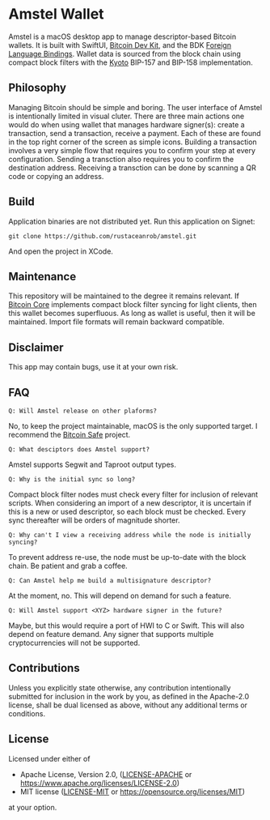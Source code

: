 # Amstel Wallet

Amstel is a macOS desktop app to manage descriptor-based Bitcoin wallets. It is built with SwiftUI, [Bitcoin Dev Kit](https://github.com/bitcoindevkit), and the BDK [Foreign Language Bindings](https://github.com/bitcoindevkit/bdk-ffi). Wallet data is sourced from the block chain using compact block filters with the [Kyoto](https://github.com/2140-dev/kyoto) BIP-157 and BIP-158 implementation.

## Philosophy

Managing Bitcoin should be simple and boring. The user interface of Amstel is intentionally limited in visual cluter. There are three main actions one would do when using wallet that manages hardware signer(s): create a transaction, send a transaction, receive a payment. Each of these are found in the top right corner of the screen as simple icons. Building a transaction involves a very simple flow that requires you to confirm your step at every configuration. Sending a transction also requires you to confirm the destination address. Receiving a transction can be done by scanning a QR code or copying an address.

## Build

Application binaries are not distributed yet. Run this application on Signet:

```
git clone https://github.com/rustaceanrob/amstel.git
```

And open the project in XCode.

## Maintenance

This repository will be maintained to the degree it remains relevant. If [Bitcoin Core](https://github.com/bitcoin/bitcoin) implements compact block filter syncing for light clients, then this wallet becomes superfluous. As long as wallet is useful, then it will be maintained. Import file formats will remain backward compatible.

## Disclaimer

This app may contain bugs, use it at your own risk.

## FAQ

```Q: Will Amstel release on other plaforms?```

No, to keep the project maintainable, macOS is the only supported target. I recommend the [Bitcoin Safe](https://github.com/andreasgriffin/bitcoin-safe) project.

```Q: What desciptors does Amstel support?```

Amstel supports Segwit and Taproot output types.

```Q: Why is the initial sync so long?```

Compact block filter nodes must check every filter for inclusion of relevant scripts. When considering an import of a new descriptor, it is uncertain if this is a new or used descriptor, so each block must be checked. Every sync thereafter will be orders of magnitude shorter.

```Q: Why can't I view a receiving address while the node is initially syncing?```

To prevent address re-use, the node must be up-to-date with the block chain. Be patient and grab a coffee.

```Q: Can Amstel help me build a multisignature descriptor?```

At the moment, no. This will depend on demand for such a feature.

```Q: Will Amstel support <XYZ> hardware signer in the future?```

Maybe, but this would require a port of HWI to C or Swift. This will also depend on feature demand. Any signer that supports multiple cryptocurrencies will not be supported.

## Contributions

Unless you explicitly state otherwise, any contribution intentionally submitted for inclusion in the work by you, as defined in the Apache-2.0 license, shall be dual licensed as above, without any additional terms or conditions.

## License

Licensed under either of

* Apache License, Version 2.0, ([LICENSE-APACHE](LICENSE-APACHE) or <https://www.apache.org/licenses/LICENSE-2.0>)
* MIT license ([LICENSE-MIT](LICENSE-MIT) or <https://opensource.org/licenses/MIT>)

at your option.
